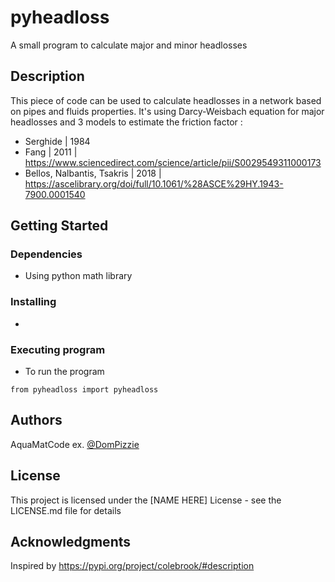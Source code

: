 # pyheadloss

A small program to calculate major and minor headlosses

## Description

This piece of code can be used to calculate headlosses in a network based on pipes and fluids properties.
It's using Darcy-Weisbach equation for major headlosses and 3 models to estimate the friction factor :
- Serghide | 1984
- Fang | 2011 | https://www.sciencedirect.com/science/article/pii/S0029549311000173
- Bellos, Nalbantis, Tsakris | 2018 | https://ascelibrary.org/doi/full/10.1061/%28ASCE%29HY.1943-7900.0001540


## Getting Started

### Dependencies

* Using python math library

### Installing

* 

### Executing program

* To run the program
```
from pyheadloss import pyheadloss

```

## Authors

AquaMatCode
ex. [@DomPizzie](https://twitter.com/dompizzie)


## License

This project is licensed under the [NAME HERE] License - see the LICENSE.md file for details

## Acknowledgments

Inspired by https://pypi.org/project/colebrook/#description
